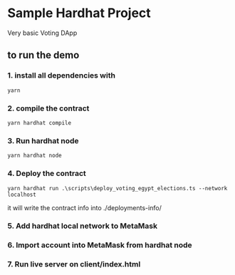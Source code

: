 # Sample Hardhat Project

Very basic Voting DApp

## to run the demo

### 1. install all dependencies with

```shell
yarn
```

### 2. compile the contract

```shell
yarn hardhat compile
```

### 3. Run hardhat node

```shell
yarn hardhat node
```

### 4. Deploy the contract

```shell
yarn hardhat run .\scripts\deploy_voting_egypt_elections.ts --network localhost
```

it will write the contract info into ./deployments-info/

### 5. Add hardhat local network to MetaMask

### 6. Import account into MetaMask from hardhat node

### 7. Run live server on client/index.html
